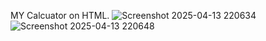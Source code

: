 MY Calcuator on HTML.
![Screenshot 2025-04-13 220634](https://github.com/user-attachments/assets/a77380af-ffc2-4922-9183-6f2366ff9672)
![Screenshot 2025-04-13 220648](https://github.com/user-attachments/assets/9f8f8d37-57de-4212-bc10-5fbd31b7493e)
